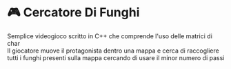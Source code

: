 <!--#-->
<h1>🎮 Cercatore Di Funghi</h1>
Semplice videogioco scritto in C++ che comprende l'uso delle matrici di char<br>
Il giocatore muove il protagonista dentro una mappa e cerca di raccogliere tutti i funghi presenti sulla mappa cercando di usare il minor numero di passi
<!--A videogame made in C++ for school. You can move a player into a map to find all the mooshrooms. To do a map I used a char matrix and I didn't use external graphics library
<br>The code is wrote in Italian-->
 
<!--<ol></ol>re--(anyntime you close the program it willOi d it-->
 
<!--<h3>Data and struct</h3>
To do this game I used A char matrix to simulate a map and a lot of variables

<h3>Gameplay</h3>
To move emoji you can press WASD and press Enter every time. When the emoji get a mooshroom, it get a point, but if you find a bomb or a poisonous one you lose the match or lose some points. The game finishes when the emoji get all the mooshrooms without lose. You can also see a mini-leaderboard of the recent points 

Made by Andrea Ranica in 2020---->
